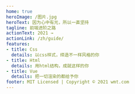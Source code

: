 ```yaml
---
home: true
heroImage: /图片.jpg
heroText: 因为心中有光，所以一直坚持
tagline: 前端进阶之路
actionText: 2021 →
actionLink: /zh/guide/
features:
- title: Css
  details: 以css样式，缔造不一样风格的你
- title: Html
  details: 用html结构，成就这样的你
- title: Vue
  details: 把一切渲染的都给予你
footer: MIT Licensed | Copyright © 2021 wmt.com
---
```

